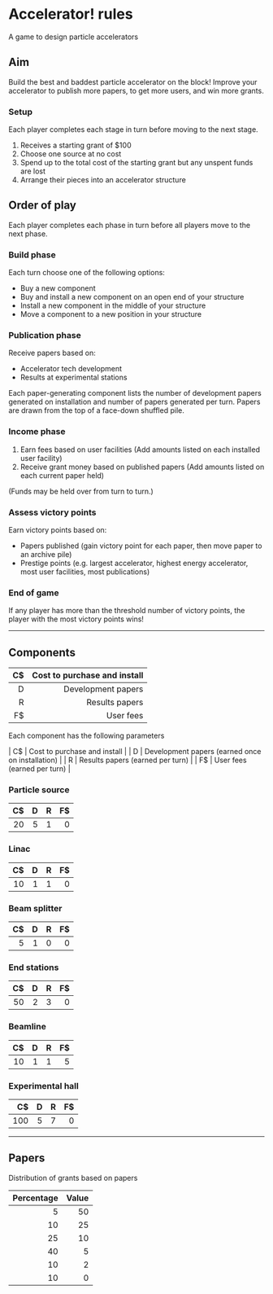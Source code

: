 # Accelerator! rules
A game to design particle accelerators

## Aim
Build the best and baddest particle accelerator on the block! Improve your accelerator to publish more papers, to get more users, and win more grants. 

### Setup
Each player completes each stage in turn before moving to the next stage.
1. Receives a starting grant of $100
2. Choose one source at no cost
3. Spend up to the total cost of the starting grant but any unspent funds are lost
4. Arrange their pieces into an accelerator structure

## Order of play
Each player completes each phase in turn before all players move to the next phase.

### Build phase
Each turn choose one of the following options:
* Buy a new component
* Buy and install a new component on an open end of your structure 
* Install a new component in the middle of your structure
* Move a component to a new position in your structure

### Publication phase
Receive papers based on:
* Accelerator tech development
* Results at experimental stations

Each paper-generating component lists the number of development papers generated on installation and number of papers generated per turn. Papers are drawn from the top of a face-down shuffled pile.

### Income phase
1. Earn fees based on user facilities (Add amounts listed on each installed user facility)
2. Receive grant money based on published papers (Add amounts listed on each current paper held)

(Funds may be held over from turn to turn.)

### Assess victory points
Earn victory points based on:
* Papers published (gain victory point for each paper, then move paper to an archive pile)
* Prestige points (e.g. largest accelerator, highest energy accelerator, most user facilities, most publications)

### End of game
If any player has more than the threshold number of victory points, the player with the most victory points wins!

---

## Components
| C$ | Cost to purchase and install |
| ----------: | -------: |
| D | Development papers |
| R | Results papers |
| F$ | User fees |

Each component has the following parameters

| C$ | Cost to purchase and install |
| D | Development papers (earned once on installation) |
| R | Results papers (earned per turn) |
| F$ | User fees (earned per turn) |

### Particle source
| C$ | D | R | F$ |
| --: | --: | --: | --: |
| 20 | 5 | 1 | 0 |

### Linac
| C$ | D | R | F$ |
| --: | --: | --: | --: |
| 10 | 1 | 1 | 0 |

### Beam splitter
| C$ | D | R | F$ |
| --: | --: | --: | --: |
| 5 | 1 | 0 | 0 |

### End stations
| C$ | D | R | F$ |
| --: | --: | --: | --: |
| 50 | 2 | 3 | 0 |

### Beamline
| C$ | D | R | F$ |
| --: | --: | --: | --: |
| 10 | 1 | 1 | 5 |

### Experimental hall
| C$ | D | R | F$ |
| --: | --: | --: | --: |
| 100 | 5 | 7 | 0 |

---
## Papers

Distribution of grants based on papers

| Percentage | Value |
| ----------: | -------: |
| 5 | 50 |
| 10 | 25 |
| 25 | 10 |
| 40 | 5 |
| 10 | 2 |
| 10 | 0 |

